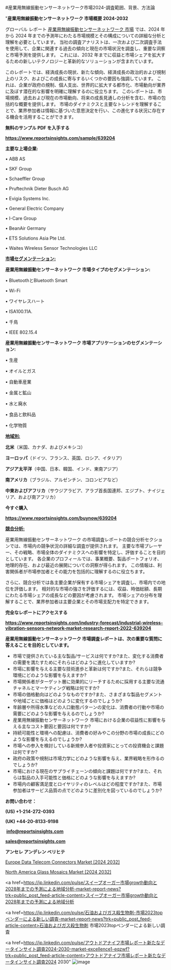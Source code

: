 #産業用無線振動センサーネットワーク市場2024-調査範囲、背景、方法論

"<strong>産業用無線振動センサーネットワーク 市場概要 2024-2032</strong>

グローバル レポート <a href=https://www.reportsinsights.com/sample/639204>産業用無線振動センサーネットワーク 市場</a> では、2024 年から 2024 年までの予測年にわたる市場規模とその構成についての詳細な分析と理解を必要としています。 当社の調査アナリストは、一次および二次調査手法を使用して、企業に関連する過去の傾向と現在の市場状況を調査し、重要な洞察と市場予測を提供します。 これには、2032 年までに収益と市場シェアを拡大​​するための新しいテクノロジーと革新的なソリューションが含まれています。

このレポートでは、経済成長の現状、新たな傾向、経済成長の政治的および規制上のリスク、およびこの成長に寄与するいくつかの要因も強調しています。 これは、企業が政府の規制、個人支出、世界的に拡大する都市化、市場動向が業界に及ぼす潜在的な影響を明確に理解するのに役立ちます。 このレポートは、市場規模、過去および現在の市場動向、将来の成長見通しの分析を含む、市場の包括的な概要を提供します。 市場のダイナミクスと主要なトレンドを理解することで、業界参加者は情報に基づいた意思決定を行い、この進化する状況に存在する機会を活用することができます。

<strong><b>無料のサンプル PDF を入手する</b></strong>

<a href=https://www.reportsinsights.com/sample/639204><strong><u>https://www.reportsinsights.com/sample/639204</u></strong></a>

<strong>主要な上場企業:</strong>

• ABB AS

• SKF Group

• Schaeffler Group

• Pruftechnik Dieter Busch AG

• Evigia Systems Inc.

• General Electric Company

• I-Care Group

• BeanAir Germany

• ETS Solutions Asia Pte Ltd.

• Waites Wireless Sensor Technologies LLC

<strong><u>市場セグメンテーション</u></strong><strong><u>:</u></strong>

<strong>産業用無線振動センサーネットワーク 市場タイプのセグメンテーション:</strong>

• BluetoothとBluetooth Smart

• Wi-Fi

• ワイヤレスハート

• ISA100.11A.

• 千鳥

• IEEE 802.15.4

<strong>産業用無線振動センサーネットワーク 市場アプリケーションのセグメンテーション:</strong>

• 生産

• オイルとガス

• 自動車産業

• 金属と鉱山

• 水と廃水

• 食品と飲料品

• 化学物質

<strong><u>地域別</u></strong><strong><u>:</u></strong>

<strong>北米</strong>（米国、カナダ、およびメキシコ）

<strong>ヨーロッパ</strong>（ドイツ、フランス、英国、ロシア、イタリア）

<strong>アジア太平洋</strong>（中国、日本、韓国、インド、東南アジア）

<strong>南アメリカ</strong>（ブラジル、アルゼンチン、コロンビアなど）

<strong>中東およびアフリカ</strong>（サウジアラビア、アラブ首長国連邦、エジプト、ナイジェリア、および南アフリカ）

<strong>今すぐ購入</strong>

<a href=https://www.reportsinsights.com/buynow/639204><strong><u>https://www.reportsinsights.com/buynow/639204</u></strong></a>

<strong><u>競合分析:</u></strong>

産業用無線振動センサーネットワーク の市場調査レポートの競合分析セクションでは、市場内の競争状況の詳細な調査が提供されます。 主要な市場プレーヤー、その戦略、市場全体のダイナミクスへの影響を特定し、評価することを目的としています。 各企業のプロフィールでは、事業概要、製品ポートフォリオ、地理的存在、および最近の展開についての洞察が得られます。 この情報は、利害関係者が市場参加者とその能力を包括的に理解するのに役立ちます。

さらに、競合分析では各主要企業が保有する市場シェアを調査し、市場内での地位を評価します。 相対的な市場の強さを評価するには、収益、時価総額、長期にわたる市場シェアの成長などの要因が考慮されます。 市場シェアの分布を理解することで、業界参加者は主要企業とその市場支配力を特定できます。

<strong>完全なレポートにアクセスする</strong>

<a href=https://www.reportsinsights.com/industry-forecast/industrial-wireless-vibration-sensors-network-market-research-report-2022-639204><strong><u><b>https://www.reportsinsights.com/industry-forecast/industrial-wireless-vibration-sensors-network-market-research-report-2022-639204</b></u></strong></a>

<strong><b>産業用無線振動センサーネットワーク 市場調査レポートは、次の重要な質問に答えることを目的としています。</b></strong>
<ul>
  <li>市場で提供されている主な製品/サービスは何ですか?また、変化する消費者の需要を満たすためにそれらはどのように進化していますか?</li>
  <li>市場に影響を与える主要な技術進歩と革新は何ですか?また、それらは競争環境にどのような影響を与えますか?</li>
  <li>市場関係者がターゲット層に効果的にリーチするために採用する主要な流通チャネルとマーケティング戦略は何ですか?</li>
  <li>市場の価格動向はどのようなものですか?また、さまざまな製品セグメントや地域ごとに価格はどのように変化するのでしょうか?</li>
  <li>年齢層や所得水準などの人口動態パターンの変化は、消費者の行動や市場の需要にどのような影響を与えるのでしょうか?</li>
  <li>産業用無線振動センサーネットワーク 市場における企業の収益性に影響を与える主なコスト要因と要因は何ですか?</li>
  <li>持続可能性と環境への配慮は、消費者の好みやこの分野の市場の成長にどのような影響を与えるのでしょうか?</li>
  <li>市場への参入を検討している新規参入者や投資家にとっての投資機会と課題は何ですか?</li>
  <li>政府の政策や規制は市場力学にどのような影響を与え、業界戦略を形作るのでしょうか?</li>
  <li>市場における現在のサプライチェーンの傾向と課題は何ですか?また、それらは製品の入手可能性と価格にどのような影響を与えますか?</li>
  <li>市場内の顧客満足度とロイヤリティのレベルはどの程度ですか?また、市場参加者はサービス品質の点でどのように差別化を図っているのでしょうか?</li>
</ul>
<strong>お問い合わせ：</strong>

<strong>(US) +1-214-272-0393</strong>

<strong>(UK) +44-20-8133-9198</strong>

<strong> </strong><a href=info@reportsinsights.com><strong><u>info@reportsinsights.com</u></strong></a>

<a href=sales@reportsinsights.com><strong><u>sales@reportsinsights.com</u></strong></a>

<strong>アンセレ アンデレン ベリヒテ</strong>

<a href=https://www.linkedin.com/pulse/europe-data-telecom-connectors-market-analysis-uebje/>Europe Data Telecom Connectors Market [2024 2032]</a>

<a href=https://www.linkedin.com/pulse/north-america-glass-mosaics-market-2024-landscape-3h0ef/>North America Glass Mosaics Market [2024 2032]</a>

<a href=https://jp.linkedin.com/pulse/スイープオーガー市場growth動向と2028年までの予測による地域分析-market-report-news?trk=public_post_feed-article-content>スイープオーガー市場growth動向と2028年までの予測による地域分析</a>

<a href=https://jp.linkedin.com/pulse/石油およびガス殺生物剤-市場2023topベンダーによる新しい調査-market-report-news?trk=public_post_feed-article-content>石油およびガス殺生物剤 市場2023topベンダーによる新しい調査</a>

<a href=https://jp.linkedin.com/pulse/アウトドアナイフ市場レポート新たなデータインサイト調査2024-2030-market-excellence1-eqzwf?trk=public_post_feed-article-content>アウトドアナイフ市場レポート新たなデータインサイト調査2024 2030</a>"
![image](https://github.com/ahaan12367/RIMarket24/assets/158471582/d22a165f-db79-4a2f-8b66-3e5d19c641be)
